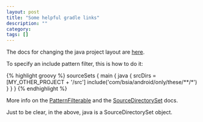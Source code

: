 ```yaml
---
layout: post
title: "Some helpful gradle links"
description: ""
category:
tags: []
---
```



The docs for changing the java project layout are [here](http://www.gradle.org/docs/current/userguide/java_plugin.html).

To specify an include pattern filter, this is how to do it:

{% highlight groovy %}
    sourceSets {
        main {
            java {
                srcDirs = [MY_OTHER_PROJECT + '/src']
                include('com/bsia/android/only/these/**/*')
            }
        }
    }
{% endhighlight %}

More info on the [PatternFilterable](http://www.gradle.org/docs/current/javadoc/org/gradle/api/tasks/util/PatternFilterable.html#include(groovy.lang.Closure))
and the [SourceDirectorySet](http://www.gradle.org/docs/current/javadoc/org/gradle/api/file/SourceDirectorySet.html) docs.

Just to be clear, in the above, java is a SourceDirectorySet object.


